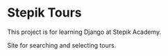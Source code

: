 
# Stepik Tours

This project is for learning Django at Stepik Academy.

Site for searching and selecting tours.